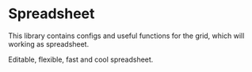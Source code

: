 # Spreadsheet

This library contains configs and useful functions for the grid, which will working as spreadsheet.

Editable, flexible, fast and cool spreadsheet.
